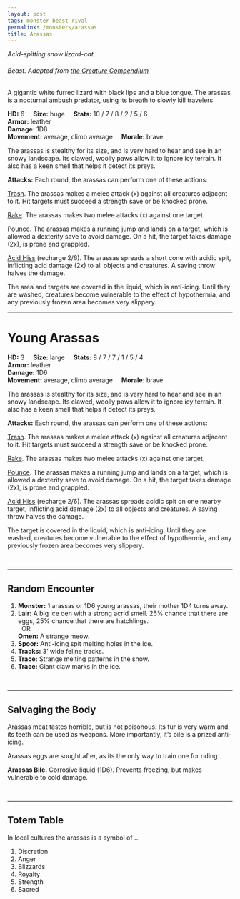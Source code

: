 ```yaml
---
layout: post
tags: monster beast rival
permalink: /monsters/arassas
title: Arassas
---
```


*Acid-spitting snow lizard-cat.*

###### Beast. Adapted from [the Creature Compendium](https://www.drivethrurpg.com/product/147588/CC1-Creature-Compendium)

A gigantic white furred lizard with black lips and a blue tongue. The arassas is a nocturnal ambush predator, using its breath to slowly kill travelers.

**HD:** 6  &nbsp; &nbsp;  **Size:** huge &nbsp; &nbsp; **Stats:** 10 / 7 / 8 / 2 / 5 / 6 <br>
**Armor:** leather <br>
**Damage:** 1D8 <br>
**Movement:** average, climb average &nbsp; &nbsp; **Morale:** brave <br>

The arassas is stealthy for its size, and is very hard to hear and see in an snowy landscape. Its clawed, woolly paws allow it to ignore icy terrain. It also has a keen smell that helps it detect its preys.

**Attacks:** Each round, the arassas can perform one of these actions:

<ins>Trash</ins>. The arassas makes a melee attack (x) against all creatures adjacent to it. Hit targets must succeed a strength save or be knocked prone.

<ins>Rake</ins>. The arassas makes two melee attacks (x) against one target.

<ins>Pounce</ins>. The arassas makes a running jump and lands on a target, which is allowed a dexterity save to avoid damage. On a hit, the target takes damage (2x), is prone and grappled.

<ins>Acid Hiss</ins> (recharge 2/6). The arassas spreads a short cone with acidic spit, inflicting acid damage (2x) to all objects and creatures. A saving throw halves the damage. 

The area and targets are covered in the liquid, which is anti-icing. Until they are washed, creatures become vulnerable to the effect of hypothermia, and any previously frozen area becomes very slippery.

---

# Young Arassas

**HD:** 3  &nbsp; &nbsp;  **Size:** large &nbsp; &nbsp; **Stats:** 8 / 7 / 7 / 1 / 5 / 4 <br>
**Armor:** leather <br>
**Damage:** 1D6 <br>
**Movement:** average, climb average &nbsp; &nbsp; **Morale:** brave <br>

The arassas is stealthy for its size, and is very hard to hear and see in an snowy landscape. Its clawed, woolly paws allow it to ignore icy terrain. It also has a keen smell that helps it detect its preys.

**Attacks:** Each round, the arassas can perform one of these actions:

<ins>Trash</ins>. The arassas makes a melee attack (x) against all creatures adjacent to it. Hit targets must succeed a strength save or be knocked prone.

<ins>Rake</ins>. The arassas makes two melee attacks (x) against one target.

<ins>Pounce</ins>. The arassas makes a running jump and lands on a target, which is allowed a dexterity save to avoid damage. On a hit, the target takes damage (2x), is prone and grappled.

<ins>Acid Hiss</ins> (recharge 2/6). The arassas spreads acidic spit on one nearby target, inflicting acid damage (2x) to all objects and creatures. A saving throw halves the damage. 

The target is covered in the liquid, which is anti-icing. Until they are washed, creatures become vulnerable to the effect of hypothermia, and any previously frozen area becomes very slippery.

<br>

---

## Random Encounter

1. **Monster:** 1 arassas or 1D6 young arassas, their mother 1D4 turns away.
1. **Lair:** A big ice den with a strong acrid smell. 25% chance that there are eggs, 25% chance that there are hatchlings. <br>	&nbsp; OR <br>	**Omen:** A strange meow.
1. **Spoor:** Anti-icing spit melting holes in the ice.
1. **Tracks:**  3’ wide feline tracks.
1. **Trace:** Strange melting patterns in the snow. 
1. **Trace:** Giant claw marks in the ice.

<br>

---

## Salvaging the Body

Arassas meat tastes horrible, but is not poisonous. Its fur is very warm and its teeth can be used as weapons. More importantly, it’s bile is a prized anti-icing.

Arassas eggs are sought after, as its the only way to train one for riding.

<span class="alchemy">**Arassas Bile.** Corrosive liquid (1D6). Prevents freezing, but makes vulnerable to cold damage.</span>

<br>

---

## Totem Table

In local cultures the arassas is a symbol of ...

1. Discretion
1. Anger
1. Blizzards
1. Royalty
1. Strength
1. Sacred 






